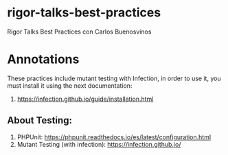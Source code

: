 # rigor-talks-best-practices
Rigor Talks Best Practices con Carlos Buenosvinos

# Annotations

These practices include mutant testing with Infection, in order to use it, you must install it using the next
documentation:

1. https://infection.github.io/guide/installation.html

## About Testing:

1. PHPUnit: https://phpunit.readthedocs.io/es/latest/configuration.html
2. Mutant Testing (with infection): https://infection.github.io/
